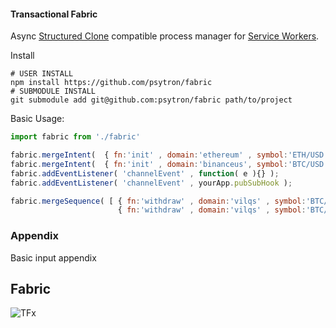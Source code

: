#### Transactional Fabric
Async [Structured Clone](https://developer.mozilla.org/en-US/docs/Web/API/Web_Workers_API/Structured_clone_algorithm) compatible process manager for [Service Workers](https://developer.mozilla.org/en-US/docs/Web/API/Service_Worker_API).


Install
```shell
# USER INSTALL
npm install https://github.com/psytron/fabric
# SUBMODULE INSTALL
git submodule add git@github.com:psytron/fabric path/to/project
```

Basic Usage: 

```javascript
import fabric from './fabric' 

fabric.mergeIntent(  { fn:'init' , domain:'ethereum' , symbol:'ETH/USD' } );
fabric.mergeIntent(  { fn:'init' , domain:'binanceus', symbol:'BTC/USD' } );
fabric.addEventListener( 'channelEvent' , function( e ){} );
fabric.addEventListener( 'channelEvent' , yourApp.pubSubHook );

fabric.mergeSequence( [ { fn:'withdraw' , domain:'vilqs' , symbol:'BTC/USD' }, 
                        { fn:'withdraw' , domain:'vilqs' , symbol:'BTC/USD' } ] );
```

### Appendix
Basic input appendix



## Fabric 
![TFx](https://raw.githubusercontent.com/psytron/fabric/main/meta/tfx.jpg)
